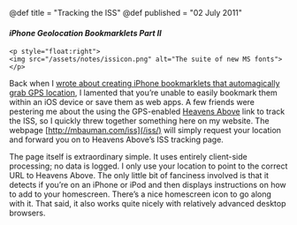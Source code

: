 @def title = "Tracking the ISS"
@def published = "02 July 2011"


#### _iPhone Geolocation Bookmarklets Part II_

~~~
<p style="float:right">
<img src="/assets/notes/issicon.png" alt="The suite of new MS fonts">
</p>
~~~

Back when I [wrote about creating iPhone bookmarklets that automagically grab GPS location](/notes/2011/webkitzoom/),
I lamented that you’re unable to easily bookmark them within an iOS device or save them as
web apps. A few friends were pestering me about the using the GPS-enabled [Heavens Above](http://heavens-above.com/) link
to track the ISS, so I quickly threw together something here on my website. The webpage
[http://mbauman.com/iss](/iss/) will simply request your location and forward you on to Heavens
Above’s ISS tracking page.

The page itself is extraordinary simple. It uses entirely client-side processing; no data is
logged. I only use your location to point to the correct URL to Heavens Above. The only
little bit of fanciness involved is that it detects if you’re on an iPhone or iPod and then
displays instructions on how to add to your homescreen. There’s a nice homescreen icon to go
along with it. That said, it also works quite nicely with relatively advanced desktop
browsers.

